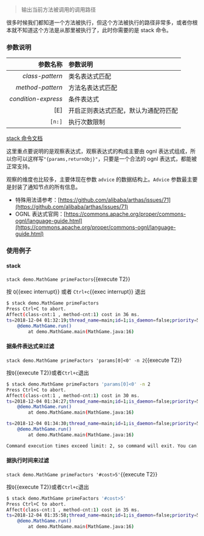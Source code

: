 > 输出当前方法被调用的调用路径

很多时候我们都知道一个方法被执行，但这个方法被执行的路径非常多，或者你根本就不知道这个方法是从那里被执行了，此时你需要的是 stack 命令。

### 参数说明

|            参数名称 | 参数说明                             |
| ------------------: | :----------------------------------- |
|     _class-pattern_ | 类名表达式匹配                       |
|    _method-pattern_ | 方法名表达式匹配                     |
| _condition-express_ | 条件表达式                           |
|                 [E] | 开启正则表达式匹配，默认为通配符匹配 |
|              `[n:]` | 执行次数限制                         |

[stack 命令文档](https://arthas.aliyun.com/doc/stack.html)

这里重点要说明的是观察表达式，观察表达式的构成主要由 ognl 表达式组成，所以你可以这样写`"{params,returnObj}"`，只要是一个合法的 ognl 表达式，都能被正常支持。

观察的维度也比较多，主要体现在参数 `advice` 的数据结构上。`Advice` 参数最主要是封装了通知节点的所有信息。

- 特殊用法请参考：[https://github.com/alibaba/arthas/issues/71](https://github.com/alibaba/arthas/issues/71)
- OGNL 表达式官网：[https://commons.apache.org/proper/commons-ognl/language-guide.html](https://commons.apache.org/proper/commons-ognl/language-guide.html)

### 使用例子

#### stack

`stack demo.MathGame primeFactors`{{execute T2}}

按 `Q`{{exec interrupt}} 或者 `Ctrl+c`{{exec interrupt}} 退出

```bash
$ stack demo.MathGame primeFactors
Press Ctrl+C to abort.
Affect(class-cnt:1 , method-cnt:1) cost in 36 ms.
ts=2018-12-04 01:32:19;thread_name=main;id=1;is_daemon=false;priority=5;TCCL=sun.misc.Launcher$AppClassLoader@3d4eac69
    @demo.MathGame.run()
        at demo.MathGame.main(MathGame.java:16)
```

#### 据条件表达式来过滤

`stack demo.MathGame primeFactors 'params[0]<0' -n 2`{{execute T2}}

按`Q`{{execute T2}}或者`Ctrl+c`退出

```bash
$ stack demo.MathGame primeFactors 'params[0]<0' -n 2
Press Ctrl+C to abort.
Affect(class-cnt:1 , method-cnt:1) cost in 30 ms.
ts=2018-12-04 01:34:27;thread_name=main;id=1;is_daemon=false;priority=5;TCCL=sun.misc.Launcher$AppClassLoader@3d4eac69
    @demo.MathGame.run()
        at demo.MathGame.main(MathGame.java:16)

ts=2018-12-04 01:34:30;thread_name=main;id=1;is_daemon=false;priority=5;TCCL=sun.misc.Launcher$AppClassLoader@3d4eac69
    @demo.MathGame.run()
        at demo.MathGame.main(MathGame.java:16)

Command execution times exceed limit: 2, so command will exit. You can set it with -n option.
```

#### 据执行时间来过滤

`stack demo.MathGame primeFactors '#cost>5'`{{execute T2}}

按`Q`{{execute T2}}或者`Ctrl+c`退出

```bash
$ stack demo.MathGame primeFactors '#cost>5'
Press Ctrl+C to abort.
Affect(class-cnt:1 , method-cnt:1) cost in 35 ms.
ts=2018-12-04 01:35:58;thread_name=main;id=1;is_daemon=false;priority=5;TCCL=sun.misc.Launcher$AppClassLoader@3d4eac69
    @demo.MathGame.run()
        at demo.MathGame.main(MathGame.java:16)
```
